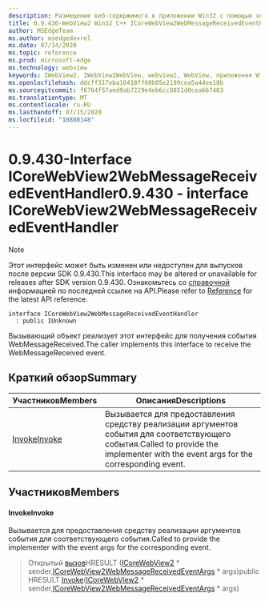 ```yaml
---
description: Размещение веб-содержимого в приложении Win32 с помощью элемента управления Microsoft Edge WebView2
title: 0.9.430-WebView2 Win32 C++ ICoreWebView2WebMessageReceivedEventHandler
author: MSEdgeTeam
ms.author: msedgedevrel
ms.date: 07/14/2020
ms.topic: reference
ms.prod: microsoft-edge
ms.technology: webview
keywords: IWebView2, IWebView2WebView, webview2, WebView, приложения Win32, Win32, EDGE, ICoreWebView2, ICoreWebView2Host, элемент управления "веб-браузер", HTML Edge
ms.openlocfilehash: ddcff317eba10418ff60b05e2199cea5a44ee18b
ms.sourcegitcommit: f6764f57aed9ab7229e4eb6cc8851d0cea667403
ms.translationtype: MT
ms.contentlocale: ru-RU
ms.lasthandoff: 07/15/2020
ms.locfileid: "10880148"
---
```

# <span data-ttu-id="b4132-104">0.9.430-Interface ICoreWebView2WebMessageReceivedEventHandler</span><span class="sxs-lookup"><span data-stu-id="b4132-104">0.9.430 - interface ICoreWebView2WebMessageReceivedEventHandler</span></span> 

> [!NOTE]
> <span data-ttu-id="b4132-105">Этот интерфейс может быть изменен или недоступен для выпусков после версии SDK 0.9.430.</span><span class="sxs-lookup"><span data-stu-id="b4132-105">This interface may be altered or unavailable for releases after SDK version 0.9.430.</span></span> <span data-ttu-id="b4132-106">Ознакомьтесь со [справочной](../../../webview2-api-reference.md) информацией по последней ссылке на API.</span><span class="sxs-lookup"><span data-stu-id="b4132-106">Please refer to [Reference](../../../webview2-api-reference.md) for the latest API reference.</span></span>

```
interface ICoreWebView2WebMessageReceivedEventHandler
  : public IUnknown
```

<span data-ttu-id="b4132-107">Вызывающий объект реализует этот интерфейс для получения события WebMessageReceived.</span><span class="sxs-lookup"><span data-stu-id="b4132-107">The caller implements this interface to receive the WebMessageReceived event.</span></span>

## <span data-ttu-id="b4132-108">Краткий обзор</span><span class="sxs-lookup"><span data-stu-id="b4132-108">Summary</span></span>

 <span data-ttu-id="b4132-109">Участников</span><span class="sxs-lookup"><span data-stu-id="b4132-109">Members</span></span>                        | <span data-ttu-id="b4132-110">Описания</span><span class="sxs-lookup"><span data-stu-id="b4132-110">Descriptions</span></span>
--------------------------------|---------------------------------------------
[<span data-ttu-id="b4132-111">Invoke</span><span class="sxs-lookup"><span data-stu-id="b4132-111">Invoke</span></span>](#invoke) | <span data-ttu-id="b4132-112">Вызывается для предоставления средству реализации аргументов события для соответствующего события.</span><span class="sxs-lookup"><span data-stu-id="b4132-112">Called to provide the implementer with the event args for the corresponding event.</span></span>

## <span data-ttu-id="b4132-113">Участников</span><span class="sxs-lookup"><span data-stu-id="b4132-113">Members</span></span>

#### <span data-ttu-id="b4132-114">Invoke</span><span class="sxs-lookup"><span data-stu-id="b4132-114">Invoke</span></span> 

<span data-ttu-id="b4132-115">Вызывается для предоставления средству реализации аргументов события для соответствующего события.</span><span class="sxs-lookup"><span data-stu-id="b4132-115">Called to provide the implementer with the event args for the corresponding event.</span></span>

> <span data-ttu-id="b4132-116">Открытый [вызов](#invoke)HRESULT ([ICoreWebView2](ICoreWebView2.md) \* sender,[ICoreWebView2WebMessageReceivedEventArgs](ICoreWebView2WebMessageReceivedEventArgs.md) \* args)</span><span class="sxs-lookup"><span data-stu-id="b4132-116">public HRESULT [Invoke](#invoke)([ICoreWebView2](ICoreWebView2.md) \* sender,[ICoreWebView2WebMessageReceivedEventArgs](ICoreWebView2WebMessageReceivedEventArgs.md) \* args)</span></span>

